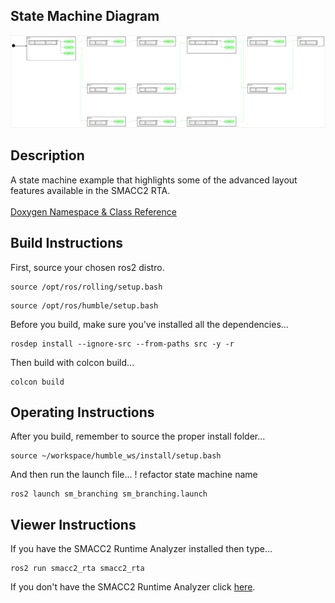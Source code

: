  <h2>State Machine Diagram</h2>

 ![sm_branching](docs/SmBranching_2021-10-18_101026.svg)

 <h2>Description</h2> A state machine example that highlights some of the advanced layout features available in the SMACC2 RTA.<br></br>
<a href="https://robosoft-ai.github.io/smacc2_doxygen/master/html/namespacesm__branching.html">Doxygen Namespace & Class Reference</a>

 <h2>Build Instructions</h2>

First, source your chosen ros2 distro.
```
source /opt/ros/rolling/setup.bash
```
```
source /opt/ros/humble/setup.bash
```

Before you build, make sure you've installed all the dependencies...

```
rosdep install --ignore-src --from-paths src -y -r
```

Then build with colcon build...

```
colcon build
```
<h2>Operating Instructions</h2>
After you build, remember to source the proper install folder...

```
source ~/workspace/humble_ws/install/setup.bash
```

And then run the launch file...
! refactor state machine name

```
ros2 launch sm_branching sm_branching.launch
```

 <h2>Viewer Instructions</h2>
If you have the SMACC2 Runtime Analyzer installed then type...

```
ros2 run smacc2_rta smacc2_rta
```

If you don't have the SMACC2 Runtime Analyzer click <a href="https://robosoft.ai/product-category/smacc2-runtime-analyzer/">here</a>.
